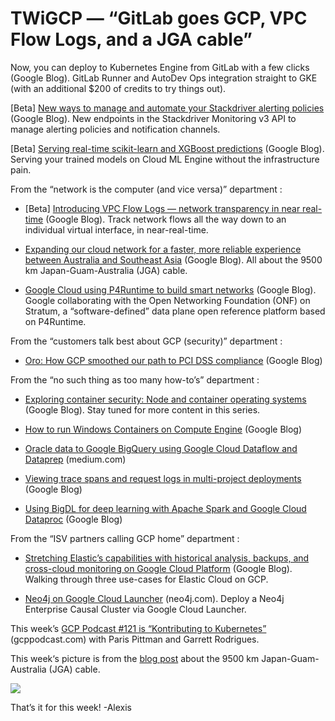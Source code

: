 
# TWiGCP — “GitLab goes GCP, VPC Flow Logs, and a JGA cable”

Now, you can deploy to Kubernetes Engine from GitLab with a few clicks (Google Blog). GitLab Runner and AutoDev Ops integration straight to GKE (with an additional $200 of credits to try things out).

[Beta] [New ways to manage and automate your Stackdriver alerting policies](http://goo.gl/K2xEG3) (Google Blog). New endpoints in the Stackdriver Monitoring v3 API to manage alerting policies and notification channels.

[Beta] [Serving real-time scikit-learn and XGBoost predictions](http://goo.gl/rDM4Yy) (Google Blog). Serving your trained models on Cloud ML Engine without the infrastructure pain.

From the “network is the computer (and vice versa)” department :

* [Beta] [Introducing VPC Flow Logs — network transparency in near real-time](http://goo.gl/HbQJTN) (Google Blog). Track network flows all the way down to an individual virtual interface, in near-real-time.

* [Expanding our cloud network for a faster, more reliable experience between Australia and Southeast Asia](http://goo.gl/tTiUYs) (Google Blog). All about the 9500 km Japan-Guam-Australia (JGA) cable.

* [Google Cloud using P4Runtime to build smart networks](http://goo.gl/eaCxDo) (Google Blog). Google collaborating with the Open Networking Foundation (ONF) on Stratum, a “software-defined” data plane open reference platform based on P4Runtime.

From the “customers talk best about GCP (security)” department :

* [Oro: How GCP smoothed our path to PCI DSS compliance](http://goo.gl/fggAMF) (Google Blog)

From the “no such thing as too many how-to’s” department :

* [Exploring container security: Node and container operating systems](http://goo.gl/FAwTWk) (Google Blog). Stay tuned for more content in this series.

* [How to run Windows Containers on Compute Engine](http://goo.gl/2C6KHE) (Google Blog)

* [Oracle data to Google BigQuery using Google Cloud Dataflow and Dataprep](http://goo.gl/tfvnXu) (medium.com)

* [Viewing trace spans and request logs in multi-project deployments](http://goo.gl/GxycLG) (Google Blog)

* [Using BigDL for deep learning with Apache Spark and Google Cloud Dataproc](http://goo.gl/yJCnbS) (Google Blog)

From the “ISV partners calling GCP home” department :

* [Stretching Elastic’s capabilities with historical analysis, backups, and cross-cloud monitoring on Google Cloud Platform](http://goo.gl/tz8TaQ) (Google Blog). Walking through three use-cases for Elastic Cloud on GCP.

* [Neo4j on Google Cloud Launcher](http://goo.gl/r11J9K) (neo4j.com). Deploy a Neo4j Enterprise Causal Cluster via Google Cloud Launcher.

This week’s [GCP Podcast #121 is “Kontributing to Kubernetes”](http://goo.gl/FHdYtj) (gcppodcast.com) with Paris Pittman and Garrett Rodrigues.

This week‘s picture is from the [blog post](http://goo.gl/tTiUYs) about the 9500 km Japan-Guam-Australia (JGA) cable.

![](https://cdn-images-1.medium.com/max/2000/0*pYt8GCBg3Kvzyzo1.)

That’s it for this week!
-Alexis
